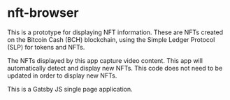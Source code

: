 # nft-browser

This is a prototype for displaying NFT information. These are NFTs created on the Bitcoin Cash (BCH) blockchain, using the Simple Ledger Protocol (SLP) for tokens and NFTs.

The NFTs displayed by this app capture video content. This app will automatically detect and display new NFTs. This code does not need to be updated in order to display new NFTs.

This is a Gatsby JS single page application.
